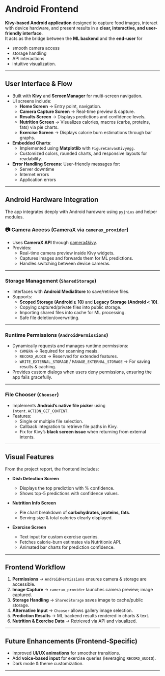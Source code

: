 # Android Frontend

**Kivy-based Android application** designed to capture food images, interact with device hardware, and present results in a **clear, interactive, and user-friendly interface**.  
It acts as the bridge between the **ML backend** and the **end-user** for
- smooth camera access
- storage handling 
- API interactions
- intuitive visualization.  

---

## User Interface & Flow
- Built with **Kivy** and **ScreenManager** for multi-screen navigation.  
- UI screens include:
  - **Home Screen** → Entry point, navigation.  
  - **Camera Capture Screen** → Real-time preview & capture.  
  - **Results Screen** → Displays predictions and confidence levels.  
  - **Nutrition Screen** → Visualizes calories, macros (carbs, proteins, fats) via pie charts.  
  - **Exercise Screen** → Displays calorie burn estimations through bar graphs.  
- **Embedded Charts**:  
  - Implemented using **Matplotlib** with `FigureCanvasKivyAgg`.  
  - Customized colors, rounded charts, and responsive layouts for readability.  
- **Error Handling Screens**: User-friendly messages for:
  - Server downtime  
  - Internet errors  
  - Application errors  

---

## Android Hardware Integration
The app integrates deeply with Android hardware using `pyjnius` and helper modules.  

### 📷 Camera Access (CameraX via `camerax_provider`)
- Uses **CameraX API** through [camera4kivy](https://github.com/Android-for-Python/camera4kivy).  
- Provides:
  - Real-time camera preview inside Kivy widgets.  
  - Captures images and forwards them for ML predictions.  
  - Handles switching between device cameras.  

---

### Storage Management (`SharedStorage`)
- Interfaces with **Android MediaStore** to save/retrieve files.  
- Supports:
  - **Scoped Storage (Android ≥ 10)** and **Legacy Storage (Android < 10)**.  
  - Copying captured/private files into public storage.  
  - Importing shared files into cache for ML processing.  
  - Safe file deletion/overwriting.  

---

### Runtime Permissions (`AndroidPermissions`)
- Dynamically requests and manages runtime permissions:
  - `CAMERA` → Required for scanning meals.  
  - `RECORD_AUDIO` → Reserved for extended features.  
  - `WRITE_EXTERNAL_STORAGE` / `MANAGE_EXTERNAL_STORAGE` → For saving results & caching.  
- Provides custom dialogs when users deny permissions, ensuring the app fails gracefully.  

---

### File Chooser (`Chooser`)
- Implements **Android’s native file picker** using `Intent.ACTION_GET_CONTENT`.  
- Features:
  - Single or multiple file selection.  
  - Callback integration to retrieve file paths in Kivy.  
  - Fix for Kivy’s **black screen issue** when returning from external intents.  

---

## Visual Features
From the project report, the frontend includes:  

- **Dish Detection Screen**  
  - Displays the top prediction with % confidence.  
  - Shows top-5 predictions with confidence values.  

- **Nutrition Info Screen**  
  - Pie chart breakdown of **carbohydrates, proteins, fats**.  
  - Serving size & total calories clearly displayed.  

- **Exercise Screen**  
  - Text input for custom exercise queries.  
  - Fetches calorie-burn estimates via Nutritionix API.  
  - Animated bar charts for prediction confidence.  

---

## Frontend Workflow
1. **Permissions** → `AndroidPermissions` ensures camera & storage are accessible.  
2. **Image Capture** → `camerax_provider` launches camera preview; image captured.  
3. **Storage Handling** → `SharedStorage` saves image to cache/public storage.  
4. **Alternative Input** → `Chooser` allows gallery image selection.  
5. **Prediction Results** → ML backend results rendered in charts & text.  
6. **Nutrition & Exercise Data** → Retrieved via API and visualized.  

---

## Future Enhancements (Frontend-Specific)
- Improved **UI/UX animations** for smoother transitions.  
- Add **voice-based input** for exercise queries (leveraging `RECORD_AUDIO`).  
- Dark mode & theme customization.  

---

